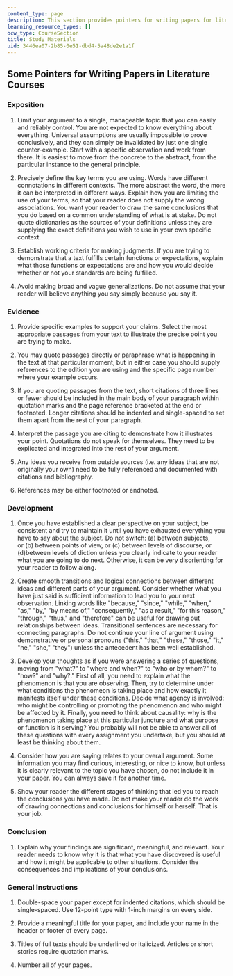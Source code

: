 ```yaml
---
content_type: page
description: This section provides pointers for writing papers for literature courses.
learning_resource_types: []
ocw_type: CourseSection
title: Study Materials
uid: 3446ea07-2b85-0e51-dbd4-5a48de2e1a1f
---
```


Some Pointers for Writing Papers in Literature Courses
------------------------------------------------------

### Exposition

1.  Limit your argument to a single, manageable topic that you can easily and reliably control. You are not expected to know everything about everything. Universal assumptions are usually impossible to prove conclusively, and they can simply be invalidated by just one single counter-example. Start with a specific observation and work from there. It is easiest to move from the concrete to the abstract, from the particular instance to the general principle.  
    
2.  Precisely define the key terms you are using. Words have different connotations in different contexts. The more abstract the word, the more it can be interpreted in different ways. Explain how you are limiting the use of your terms, so that your reader does not supply the wrong associations. You want your reader to draw the same conclusions that you do based on a common understanding of what is at stake. Do not quote dictionaries as the sources of your definitions unless they are supplying the exact definitions you wish to use in your own specific context.  
    
3.  Establish working criteria for making judgments. If you are trying to demonstrate that a text fulfills certain functions or expectations, explain what those functions or expectations are and how you would decide whether or not your standards are being fulfilled.  
    
4.  Avoid making broad and vague generalizations. Do not assume that your reader will believe anything you say simply because you say it.

### Evidence

1.  Provide specific examples to support your claims. Select the most appropriate passages from your text to illustrate the precise point you are trying to make.  
    
2.  You may quote passages directly or paraphrase what is happening in the text at that particular moment, but in either case you should supply references to the edition you are using and the specific page number where your example occurs.  
    
3.  If you are quoting passages from the text, short citations of three lines or fewer should be included in the main body of your paragraph within quotation marks and the page reference bracketed at the end or footnoted. Longer citations should be indented and single-spaced to set them apart from the rest of your paragraph.  
    
4.  Interpret the passage you are citing to demonstrate how it illustrates your point. Quotations do not speak for themselves. They need to be explicated and integrated into the rest of your argument.  
    
5.  Any ideas you receive from outside sources (i.e. any ideas that are not originally your own) need to be fully referenced and documented with citations and bibliography.  
    
6.  References may be either footnoted or endnoted.

### Development

1.  Once you have established a clear perspective on your subject, be consistent and try to maintain it until you have exhausted everything you have to say about the subject. Do not switch: (a) between subjects, or (b) between points of view, or (c) between levels of discourse, or (d)between levels of diction unless you clearly indicate to your reader what you are going to do next. Otherwise, it can be very disorienting for your reader to follow along.  
    
2.  Create smooth transitions and logical connections between different ideas and different parts of your argument. Consider whether what you have just said is sufficient information to lead you to your next observation. Linking words like "because," "since," "while," "when," "as," "by," "by means of," "consequently," "as a result," "for this reason," "through," "thus," and "therefore" can be useful for drawing out relationships between ideas. Transitional sentences are necessary for connecting paragraphs. Do not continue your line of argument using demonstrative or personal pronouns ("this," "that," "these," "those," "it," "he," "she," "they") unless the antecedent has been well established.  
    
3.  Develop your thoughts as if you were answering a series of questions, moving from "what?" to "where and when?" to "who or by whom?" to "how?" and "why?." First of all, you need to explain what the phenomenon is that you are observing. Then, try to determine under what conditions the phenomeon is taking place and how exactly it manifests itself under these conditions. Decide what agency is involved: who might be controlling or promoting the phenomenon and who might be affected by it. Finally, you need to think about causality: why is the phenomenon taking place at this particular juncture and what purpose or function is it serving? You probably will not be able to answer all of these questions with every assignment you undertake, but you should at least be thinking about them.  
    
4.  Consider how you are saying relates to your overall argument. Some information you may find curious, interesting, or nice to know, but unless it is clearly relevant to the topic you have chosen, do not include it in your paper. You can always save it for another time.  
    
5.  Show your reader the different stages of thinking that led you to reach the conclusions you have made. Do not make your reader do the work of drawing connections and conclusions for himself or herself. That is your job.

### Conclusion

1.  Explain why your findings are significant, meaningful, and relevant. Your reader needs to know why it is that what you have discovered is useful and how it might be applicable to other situations. Consider the consequences and implications of your conclusions.

### General Instructions

1.  Double-space your paper except for indented citations, which should be single-spaced. Use 12-point type with 1-inch margins on every side.  
    
2.  Provide a meaningful title for your paper, and include your name in the header or footer of every page.  
    
3.  Titles of full texts should be underlined or italicized. Articles or short stories require quotation marks.  
    
4.  Number all of your pages.
